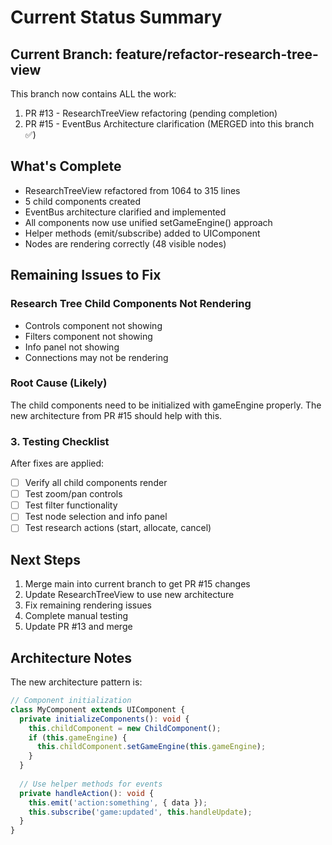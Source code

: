 # Current Status Summary

## Current Branch: feature/refactor-research-tree-view
This branch now contains ALL the work:
1. PR #13 - ResearchTreeView refactoring (pending completion)
2. PR #15 - EventBus Architecture clarification (MERGED into this branch ✅)

## What's Complete
- ResearchTreeView refactored from 1064 to 315 lines
- 5 child components created
- EventBus architecture clarified and implemented
- All components now use unified setGameEngine() approach
- Helper methods (emit/subscribe) added to UIComponent
- Nodes are rendering correctly (48 visible nodes)

## Remaining Issues to Fix

### Research Tree Child Components Not Rendering
- Controls component not showing
- Filters component not showing  
- Info panel not showing
- Connections may not be rendering

### Root Cause (Likely)
The child components need to be initialized with gameEngine properly. The new architecture from PR #15 should help with this.

### 3. Testing Checklist
After fixes are applied:
- [ ] Verify all child components render
- [ ] Test zoom/pan controls  
- [ ] Test filter functionality
- [ ] Test node selection and info panel
- [ ] Test research actions (start, allocate, cancel)

## Next Steps
1. Merge main into current branch to get PR #15 changes
2. Update ResearchTreeView to use new architecture
3. Fix remaining rendering issues
4. Complete manual testing
5. Update PR #13 and merge

## Architecture Notes
The new architecture pattern is:
```typescript
// Component initialization
class MyComponent extends UIComponent {
  private initializeComponents(): void {
    this.childComponent = new ChildComponent();
    if (this.gameEngine) {
      this.childComponent.setGameEngine(this.gameEngine);
    }
  }
  
  // Use helper methods for events
  private handleAction(): void {
    this.emit('action:something', { data });
    this.subscribe('game:updated', this.handleUpdate);
  }
}
```